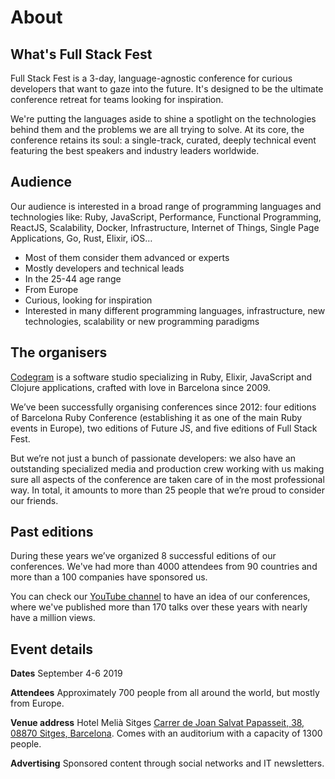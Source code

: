 # About

## What's Full Stack Fest

Full Stack Fest is a 3-day, language-agnostic conference for curious developers that want to gaze into the future. It's designed to be the ultimate conference retreat for teams looking for inspiration.

We're putting the languages aside to shine a spotlight on the technologies behind them and the problems we are all trying to solve. At its core, the conference retains its soul: a single-track, curated, deeply technical event featuring the best speakers and industry leaders worldwide.

## Audience

Our audience is interested in a broad range of programming languages and technologies like: Ruby, JavaScript, Performance, Functional Programming, ReactJS, Scalability, Docker, Infrastructure, Internet of Things, Single Page Applications, Go, Rust, Elixir, iOS…

* Most of them consider them advanced or experts
* Mostly developers and technical leads
* In the 25-44 age range
* From Europe
* Curious, looking for inspiration
* Interested in many different programming languages, infrastructure, new technologies, scalability or new programming paradigms

## The organisers

[Codegram](https://www.codegram.com) is a software studio specializing in Ruby, Elixir, JavaScript and Clojure applications, crafted with love in Barcelona since 2009.

We’ve been successfully organising conferences since 2012: four editions of Barcelona Ruby Conference \(establishing it as one of the main Ruby events in Europe\), two editions of Future JS, and five editions of Full Stack Fest.

But we’re not just a bunch of passionate developers: we also have an outstanding specialized media and production crew working with us making sure all aspects of the conference are taken care of in the most professional way. In total, it amounts to more than 25 people that we’re proud to consider our friends.

## Past editions

During these years we’ve organized 8 successful editions of our conferences. We've had more than 4000 attendees from 90 countries and more than a 100 companies have sponsored us.

You can check our [YouTube channel](https://www.youtube.com/channel/UCwoOpKfkyCQHW562hXXQAGg/playlists) to have an idea of our conferences, where we've published more than 170 talks over these years with nearly have a million views.

## Event details

**Dates** September 4-6 2019

**Attendees** Approximately 700 people from all around the world, but mostly from Europe.

**Venue address** Hotel Melià Sitges [Carrer de Joan Salvat Papasseit, 38, 08870 Sitges, Barcelona](https://goo.gl/maps/BnmUPorgVUo). Comes with an auditorium with a capacity of 1300 people.

**Advertising** Sponsored content through social networks and IT newsletters.

